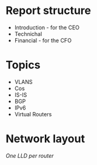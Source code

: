 # Report structure #

 * Introduction - for the CEO
 * Technichal
 * Financial - for the CFO

# Topics

* VLANS
* Cos
* IS-IS
* BGP
* IPv6
* Virtual Routers

# Network layout

*One LLD per router*
